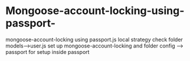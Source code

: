 # Mongoose-account-locking-using-passport-
mongoose-account-locking using passport.js local strategy
check folder models-->user.js set up mongoose-account-locking
and folder config --> passport for setup inside passport
